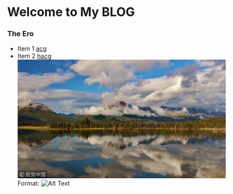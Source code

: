 # Welcome to My BLOG
### The Ero

* Item 1
[acg](http://www.hacg.cool/wp/category/all/anime)
* Item 2
[hacg](https://acg18.us)
![GitHub Logo](/IN/T.jpg)
Format: ![Alt Text](url)
